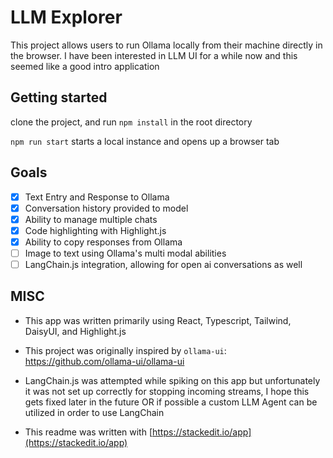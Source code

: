 
  

# LLM Explorer

This project allows users to run Ollama locally from their machine directly in the browser.
I have been interested in LLM UI for a while now and this seemed like a good intro application

## Getting started

clone the project, and run `npm install` in the root directory

`npm run start` starts a local instance and opens up a browser tab  

## Goals

 - [x] Text Entry and Response to Ollama
 - [x] Conversation history provided to model
 - [x] Ability to manage multiple chats
 - [x] Code highlighting with Highlight.js
 - [x] Ability to copy responses from Ollama
 - [ ] Image to text using Ollama's multi modal abilities   
 - [ ] LangChain.js integration, allowing for open ai conversations as well

## MISC

- This app was written primarily using React, Typescript, Tailwind, DaisyUI, and Highlight.js
- This project was originally inspired by `ollama-ui`: https://github.com/ollama-ui/ollama-ui

- LangChain.js was attempted while spiking on this app but unfortunately it was not set up correctly for stopping incoming streams, I hope this gets fixed later in the future OR if possible a custom LLM Agent can be utilized in order to use LangChain
- This readme was written with [https://stackedit.io/app](https://stackedit.io/app)